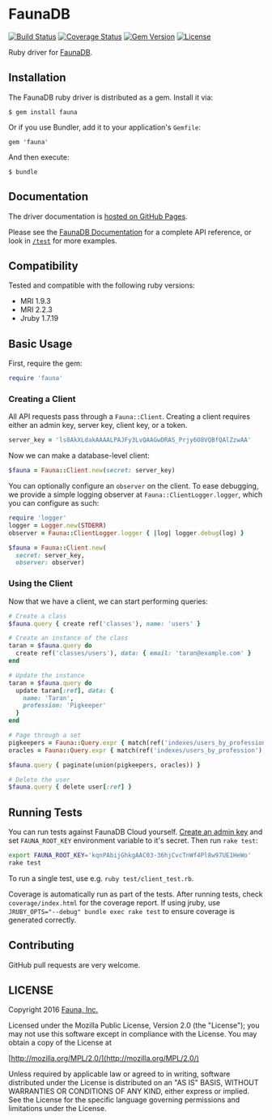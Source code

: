 # FaunaDB

[![Build Status](https://img.shields.io/travis/faunadb/faunadb-ruby/master.svg?maxAge=21600)](https://travis-ci.org/faunadb/faunadb-ruby)
[![Coverage Status](https://img.shields.io/coveralls/faunadb/faunadb-ruby/master.svg?maxAge=21600)](https://coveralls.io/github/faunadb/faunadb-ruby?branch=master)
[![Gem Version](https://img.shields.io/gem/v/fauna.svg?maxAge=21600)](https://rubygems.org/gems/fauna)
[![License](https://img.shields.io/badge/license-MPL_2.0-blue.svg?maxAge=2592000)](https://raw.githubusercontent.com/faunadb/faunadb-ruby/master/LICENSE)

Ruby driver for [FaunaDB](https://fauna.com).

## Installation

The FaunaDB ruby driver is distributed as a gem. Install it via:

    $ gem install fauna

Or if you use Bundler, add it to your application's `Gemfile`:

    gem 'fauna'

And then execute:

    $ bundle

## Documentation

The driver documentation is [hosted on GitHub Pages](https://faunadb.github.io/faunadb-ruby/).

Please see the [FaunaDB Documentation](https://fauna.com/documentation) for
a complete API reference, or look in
[`/test`](https://github.com/faunadb/faunadb-ruby/tree/master/test) for more
examples.

## Compatibility

Tested and compatible with the following ruby versions:

* MRI 1.9.3
* MRI 2.2.3
* Jruby 1.7.19

## Basic Usage

First, require the gem:

```ruby
require 'fauna'
```

### Creating a Client

All API requests pass through a `Fauna::Client`. Creating a client
requires either an admin key, server key, client key, or a token.

```ruby
server_key = 'ls8AkXLdakAAAALPAJFy3LvQAAGwDRAS_Prjy6O8VQBfQAlZzwAA'
```

Now we can make a database-level client:

```ruby
$fauna = Fauna::Client.new(secret: server_key)
```

You can optionally configure an `observer` on the client. To ease
debugging, we provide a simple logging observer at
`Fauna::ClientLogger.logger`, which you can configure as such:

```ruby
require 'logger'
logger = Logger.new(STDERR)
observer = Fauna::ClientLogger.logger { |log| logger.debug(log) }

$fauna = Fauna::Client.new(
  secret: server_key,
  observer: observer)
```

### Using the Client

Now that we have a client, we can start performing queries:

```ruby
# Create a class
$fauna.query { create ref('classes'), name: 'users' }

# Create an instance of the class
taran = $fauna.query do
  create ref('classes/users'), data: { email: 'taran@example.com' }
end

# Update the instance
taran = $fauna.query do
  update taran[:ref], data: {
    name: 'Taran',
    profession: 'Pigkeeper'
  }
end

# Page through a set
pigkeepers = Fauna::Query.expr { match(ref('indexes/users_by_profession'), 'Pigkeeper') }
oracles = Fauna::Query.expr { match(ref('indexes/users_by_profession'), 'Oracle') }

$fauna.query { paginate(union(pigkeepers, oracles)) }

# Delete the user
$fauna.query { delete user[:ref] }
```

## Running Tests

You can run tests against FaunaDB Cloud yourself.
[Create an admin key](https://fauna.com/account/keys) and set
`FAUNA_ROOT_KEY` environment variable to it's secret. Then run `rake test`:

```bash
export FAUNA_ROOT_KEY='kqnPAbijGhkgAAC03-36hjCvcTnWf4Pl8w97UE1HeWo'
rake test
```

To run a single test, use e.g. `ruby test/client_test.rb`.

Coverage is automatically run as part of the tests. After running tests, check
`coverage/index.html` for the coverage report. If using jruby, use
`JRUBY_OPTS="--debug" bundle exec rake test` to ensure coverage is generated
correctly.

## Contributing

GitHub pull requests are very welcome.

## LICENSE

Copyright 2016 [Fauna, Inc.](https://fauna.com/)

Licensed under the Mozilla Public License, Version 2.0 (the
"License"); you may not use this software except in compliance with
the License. You may obtain a copy of the License at

[http://mozilla.org/MPL/2.0/](http://mozilla.org/MPL/2.0/)

Unless required by applicable law or agreed to in writing, software
distributed under the License is distributed on an "AS IS" BASIS,
WITHOUT WARRANTIES OR CONDITIONS OF ANY KIND, either express or
implied. See the License for the specific language governing
permissions and limitations under the License.
